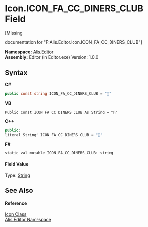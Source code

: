 # Icon.ICON_FA_CC_DINERS_CLUB Field
 

\[Missing <summary> documentation for "F:Alis.Editor.Icon.ICON_FA_CC_DINERS_CLUB"\]

**Namespace:**&nbsp;<a href="b150ade4-39de-a232-5f06-d3cdc1b2c538">Alis.Editor</a><br />**Assembly:**&nbsp;Editor (in Editor.exe) Version: 1.0.0

## Syntax

**C#**<br />
``` C#
public const string ICON_FA_CC_DINERS_CLUB = ""
```

**VB**<br />
``` VB
Public Const ICON_FA_CC_DINERS_CLUB As String = ""
```

**C++**<br />
``` C++
public:
literal String^ ICON_FA_CC_DINERS_CLUB = ""
```

**F#**<br />
``` F#
static val mutable ICON_FA_CC_DINERS_CLUB: string
```


#### Field Value
Type: <a href="https://docs.microsoft.com/dotnet/api/system.string" target="_blank">String</a>

## See Also


#### Reference
<a href="cc0f883c-67f8-f772-c6d7-a60b129f22a7">Icon Class</a><br /><a href="b150ade4-39de-a232-5f06-d3cdc1b2c538">Alis.Editor Namespace</a><br />